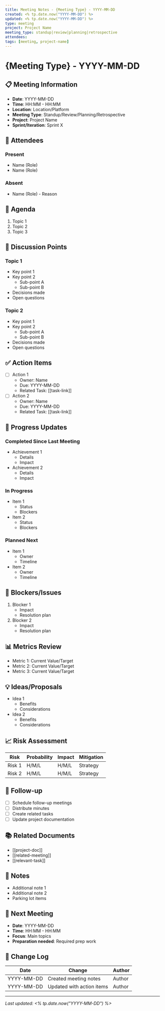 ```yaml
---
title: Meeting Notes - {Meeting Type} - YYYY-MM-DD
created: <% tp.date.now("YYYY-MM-DD") %>
updated: <% tp.date.now("YYYY-MM-DD") %>
type: meeting
project: Project Name
meeting_type: standup|review|planning|retrospective
attendees: 
tags: [meeting, project-name]
---
```


# {Meeting Type} - YYYY-MM-DD

## 📋 Meeting Information
- **Date**: YYYY-MM-DD
- **Time**: HH:MM - HH:MM
- **Location**: Location/Platform
- **Meeting Type**: Standup/Review/Planning/Retrospective
- **Project**: Project Name
- **Sprint/Iteration**: Sprint X

## 👥 Attendees
### Present
- Name (Role)
- Name (Role)

### Absent
- Name (Role) - Reason

## 📑 Agenda
1. Topic 1
2. Topic 2
3. Topic 3

## 📝 Discussion Points

### Topic 1
- Key point 1
- Key point 2
    - Sub-point A
    - Sub-point B
- Decisions made
- Open questions

### Topic 2
- Key point 1
- Key point 2
    - Sub-point A
    - Sub-point B
- Decisions made
- Open questions

## ✅ Action Items
- [ ] Action 1
    - Owner: Name
    - Due: YYYY-MM-DD
    - Related Task: [[task-link]]
- [ ] Action 2
    - Owner: Name
    - Due: YYYY-MM-DD
    - Related Task: [[task-link]]

## 🎯 Progress Updates

### Completed Since Last Meeting
- Achievement 1
    - Details
    - Impact
- Achievement 2
    - Details
    - Impact

### In Progress
- Item 1
    - Status
    - Blockers
- Item 2
    - Status
    - Blockers

### Planned Next
- Item 1
    - Owner
    - Timeline
- Item 2
    - Owner
    - Timeline

## 🚧 Blockers/Issues
1. Blocker 1
    - Impact
    - Resolution plan
2. Blocker 2
    - Impact
    - Resolution plan

## 📊 Metrics Review
- Metric 1: Current Value/Target
- Metric 2: Current Value/Target
- Metric 3: Current Value/Target

## 💡 Ideas/Proposals
- Idea 1
    - Benefits
    - Considerations
- Idea 2
    - Benefits
    - Considerations

## 📈 Risk Assessment
| Risk | Probability | Impact | Mitigation |
|------|------------|--------|------------|
| Risk 1 | H/M/L | H/M/L | Strategy |
| Risk 2 | H/M/L | H/M/L | Strategy |

## 🔄 Follow-up
- [ ] Schedule follow-up meetings
- [ ] Distribute minutes
- [ ] Create related tasks
- [ ] Update project documentation

## 📚 Related Documents
- [[project-doc]]
- [[related-meeting]]
- [[relevant-task]]

## 📝 Notes
- Additional note 1
- Additional note 2
- Parking lot items

## 🎯 Next Meeting
- **Date**: YYYY-MM-DD
- **Time**: HH:MM - HH:MM
- **Focus**: Main topics
- **Preparation needed**: Required prep work

## 🔄 Change Log
| Date | Change | Author |
|------|--------|--------|
| YYYY-MM-DD | Created meeting notes | Author |
| YYYY-MM-DD | Updated with action items | Author |

---

*Last updated: <% tp.date.now("YYYY-MM-DD") %>* 